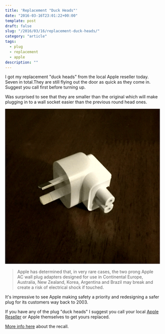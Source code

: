```yaml
---
title: 'Replacement "Duck Heads"'
date: "2016-03-16T23:01:22+00:00"
template: post
draft: false
slug: "/2016/03/16/replacement-duck-heads/"
category: "article"
tags:
  - plug
  - replacement
  - apple
description: ""
---
```


I got my replacement "duck heads" from the local Apple reseller today. Seven in total.They are still flying out the door as quick as they come in. Suggest you call first before turning up.

Was surprised to see that they are smaller than the original which will make plugging in to a wall socket easier than the previous round head ones.

![Apple NZ replacement plug head](./duck-head.jpg)

> Apple has determined that, in very rare cases, the two prong Apple AC wall plug adapters designed for use in Continental Europe, Australia, New Zealand, Korea, Argentina and Brazil may break and create a risk of electrical shock if touched.

It's impressive to see Apple making safety a priority and redesigning a safer plug for its customers way back to 2003.

If you have any of the plug "duck heads" I suggest you call your local [Apple Reseller](http://technologycentre.co.nz) or Apple themselves to get yours replaced.

[More info here](https://www.apple.com/nz/support/ac-wallplug-adapter/) about the recall.
